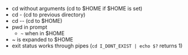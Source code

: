 - cd without arguments (cd to $HOME if $HOME is set)
- cd - (cd to previous directory)
- cd -- (cd to $HOME)
- pwd in prompt
  - `~` when in $HOME
- ~ is expanded to $HOME
- exit status works through pipes (`cd I_DONT_EXIST | echo $?` returns 1)

